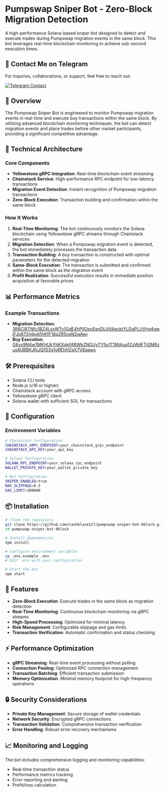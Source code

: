 # Pumpswap Sniper Bot - Zero-Block Migration Detection

A high-performance Solana-based sniper bot designed to detect and execute trades during Pumpswap migration events in the same block. This bot leverages real-time blockchain monitoring to achieve sub-second execution times.

## 📩 Contact Me on Telegram

For inquiries, collaborations, or support, feel free to reach out:

[![Telegram Contact](https://img.shields.io/badge/Telegram-Contact%20Me-blue?logo=telegram&style=for-the-badge)](https://t.me/cashblaze127)

## 🚀 Overview

The Pumpswap Sniper Bot is engineered to monitor Pumpswap migration events in real-time and execute buy transactions within the same block. By utilizing advanced blockchain monitoring techniques, the bot can detect migration events and place trades before other market participants, providing a significant competitive advantage.

## 🔧 Technical Architecture

### Core Components

- **Yellowstone gRPC Integration**: Real-time blockchain event streaming
- **Chainstack Service**: High-performance RPC endpoint for low-latency transactions
- **Migration Event Detection**: Instant recognition of Pumpswap migration transactions
- **Zero-Block Execution**: Transaction building and confirmation within the same block

### How It Works

1. **Real-Time Monitoring**: The bot continuously monitors the Solana blockchain using Yellowstone gRPC streams through Chainstack services
2. **Migration Detection**: When a Pumpswap migration event is detected, the bot immediately processes the transaction data
3. **Transaction Building**: A buy transaction is constructed with optimal parameters for the detected migration
4. **Same-Block Execution**: The transaction is submitted and confirmed within the same block as the migration event
5. **Profit Realization**: Successful execution results in immediate position acquisition at favorable prices

## 📊 Performance Metrics

### Example Transactions

- **Migration Detection**: [3R6CiRTNfu1BZ4LsxWTv1GdE4hP92pnEenDLjiiVAecbiYLGgPLUVhg4gwiFJp872mbyA1hKfF18q2R5neN2wAwj](https://solscan.io/tx/3R6CiRTNfu1BZ4LsxWTv1GdE4hP92pnEenDLjiiVAecbiYLGgPLUVhg4gwiFJp872mbyA1hKfF18q2R5neN2wAwj)
- **Buy Execution**: [G6yx9N4w1MKHUkYhKXokjf4BWkZNGUyTY5o1T1MAjua1ZzWdFTjGM6zus8UBBKJfsJQ1S3g1gREhHZeX7V8qawx](https://solscan.io/tx/G6yx9N4w1MKHUkYhKXokjf4BWkZNGUyTY5o1T1MAjua1ZzWdFTjGM6zus8UBBKJfsJQ1S3g1gREhHZeX7V8qawx)

## 🛠️ Prerequisites

- Solana CLI tools
- Node.js (v16 or higher)
- Chainstack account with gRPC access
- Yellowstone gRPC client
- Solana wallet with sufficient SOL for transactions

## 🔑 Configuration

### Environment Variables

```bash
# Chainstack Configuration
CHAINSTACK_GRPC_ENDPOINT=your_chainstack_grpc_endpoint
CHAINSTACK_API_KEY=your_api_key

# Solana Configuration
SOLANA_RPC_ENDPOINT=your_solana_rpc_endpoint
WALLET_PRIVATE_KEY=your_wallet_private_key

# Bot Configuration
SNIPER_ENABLED=true
MAX_SLIPPAGE=0.5
GAS_LIMIT=300000
```

## 📦 Installation

```bash
# Clone the repository
git clone https://github.com/cashblaze127/pumpswap-sniper-bot-0block.git
cd pumpswap-sniper-bot-0block

# Install dependencies
npm install

# Configure environment variables
cp .env.example .env
# Edit .env with your configuration

# Start the bot
npm start
```

## 🎯 Features

- **Zero-Block Execution**: Execute trades in the same block as migration detection
- **Real-Time Monitoring**: Continuous blockchain monitoring via gRPC streams
- **High-Speed Processing**: Optimized for minimal latency
- **Risk Management**: Configurable slippage and gas limits
- **Transaction Verification**: Automatic confirmation and status checking

## ⚡ Performance Optimization

- **gRPC Streaming**: Real-time event processing without polling
- **Connection Pooling**: Optimized RPC connection management
- **Transaction Batching**: Efficient transaction submission
- **Memory Optimization**: Minimal memory footprint for high-frequency operations

## 🔒 Security Considerations

- **Private Key Management**: Secure storage of wallet credentials
- **Network Security**: Encrypted gRPC connections
- **Transaction Validation**: Comprehensive transaction verification
- **Error Handling**: Robust error recovery mechanisms

## 📈 Monitoring and Logging

The bot includes comprehensive logging and monitoring capabilities:

- Real-time transaction status
- Performance metrics tracking
- Error reporting and alerting
- Profit/loss calculation

